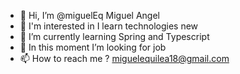 - 👋 Hi, I’m @miguelEq  Miguel Angel 
- 👀 I'm interested in I learn technologies new 
- 🌱 I’m currently learning Spring and Typescript
- 💼 In this moment I’m looking for job 
- 📫 How to reach me ? miguelequilea18@gmail.com
<!---
miguelEq/miguelEq is a ✨ special ✨ repository because its `README.md` (this file) appears on your GitHub profile.
You can click the Preview link to take a look at your changes.
--->
